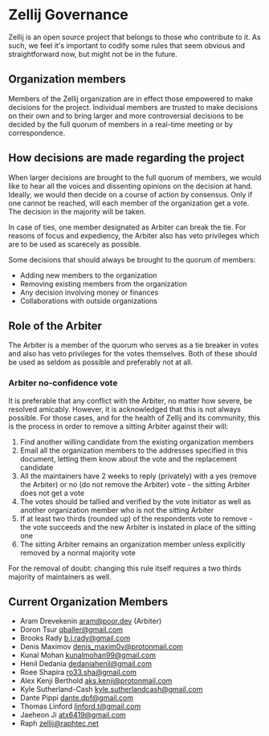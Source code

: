 # Zellij Governance
Zellij is an open source project that belongs to those who contribute to it.
As such, we feel it's important to codify some rules that seem obvious and straightforward now, but might not be in the future.

## Organization members
Members of the Zellij organization are in effect those empowered to make decisions for the project. Individual members are trusted to make decisions on their own and to bring larger and more controversial decisions to be decided by the full quorum of members in a real-time meeting or by correspondence.

## How decisions are made regarding the project
When larger decisions are brought to the full quorum of members, we would like to hear all the voices and dissenting  opinions on the decision at hand. Ideally, we would then decide on a course of action by consensus. Only if one cannot be reached, will each member of the organization get a vote. The decision in the majority will be taken.

In case of ties, one member designated as Arbiter can break the tie. For reasons of focus and expediency, the Arbiter also has veto privileges which are to be used as scarecely as possible.

Some decisions that should always be brought to the quorum of members:
* Adding new members to the organization
* Removing existing members from the organization
* Any decision involving money or finances
* Collaborations with outside organizations

## Role of the Arbiter
The Arbiter is a member of the quorum who serves as a tie breaker in votes and also has veto privileges for the votes themselves. Both of these should be used as seldom as possible and preferably not at all.

### Arbiter no-confidence vote
It is preferable that any conflict with the Arbiter, no matter how severe, be resolved amicably. However, it is acknowledged that this is not always possible. For those cases, and for the health of Zellij and its community, this is the process in order to remove a sitting Arbiter against their will:

1. Find another willing candidate from the existing organization members
2. Email all the organization members to the addresses specified in this document, letting them know about the vote and the replacement candidate
3. All the maintainers have 2 weeks to reply (privately) with a yes (remove the Arbiter) or no (do not remove the Arbiter) vote - the sitting Arbiter does not get a vote
4. The votes should be tallied and verified by the vote initiator as well as another organization member who is not the sitting Arbiter
5. If at least two thirds (rounded up) of the respondents vote to remove - the vote succeeds and the new Arbiter is instated in place of the sitting one
6. The sitting Arbiter remains an organization member unless explicitly removed by a normal majority vote

For the removal of doubt: changing this rule itself requires a two thirds majority of maintainers as well.

## Current Organization Members
* Aram Drevekenin <aram@poor.dev> (Arbiter)
* Doron Tsur <qballer@gmail.com>
* Brooks Rady <b.j.rady@gmail.com>
* Denis Maximov <denis_maxim0v@protonmail.com>
* Kunal Mohan <kunalmohan99@gmail.com>
* Henil Dedania <dedaniahenil@gmail.com>
* Roee Shapira <ro33.sha@gmail.com>
* Alex Kenji Berthold <aks.kenji@protonmail.com>
* Kyle Sutherland-Cash <kyle.sutherlandcash@gmail.com>
* Dante Pippi <dante.dpf@gmail.com>
* Thomas Linford <linford.t@gmail.com>
* Jaeheon Ji <atx6419@gmail.com>
* Raph <zellij@raphtec.net>
